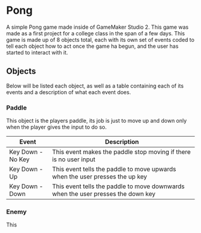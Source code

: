 # Pong
A simple Pong game made inside of GameMaker Studio 2. This game was made as a first project for a college class in the span of a few days. This game is made up of 8 objects total, each with its own set of events coded to tell each object how to act once the game ha begun, and the user has started to interact with it.

## Objects
Below will be listed each object, as well as a table containing each of its events and a description of what each event does.

### Paddle
This object is the players paddle, its job is just to move up and down only when the player gives the input to do so.

| Event | Description|
|-------|------------|
| Key Down - No Key| This event makes the paddle stop moving if there is no user input|
| Key Down - Up | This event tells the paddle to move upwards when the user presses the up key |
| Key Down - Down| This event tells the paddle to move downwards when the user presses the down key |

### Enemy
This 
